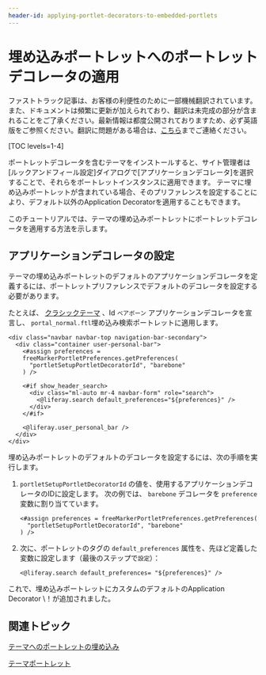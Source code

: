 ```yaml
---
header-id: applying-portlet-decorators-to-embedded-portlets
---
```


# 埋め込みポートレットへのポートレットデコレータの適用

<p class="alert alert-info"><span class="wysiwyg-color-blue120">ファストトラック記事は、お客様の利便性のために一部機械翻訳されています。また、ドキュメントは頻繁に更新が加えられており、翻訳は未完成の部分が含まれることをご了承ください。最新情報は都度公開されておりますため、必ず英語版をご参照ください。翻訳に問題がある場合は、<a href="mailto:support-content-jp@liferay.com">こちら</a>までご連絡ください。</span></p>

[TOC levels=1-4]

ポートレットデコレータを含むテーマをインストールすると、サイト管理者は[ルックアンドフィール設定]ダイアログで[アプリケーションデコレータ]を選択することで、それらをポートレットインスタンスに適用できます。 テーマに埋め込みポートレットが含まれている場合、そのプリファレンスを設定することにより、デフォルト以外のApplication Decoratorを適用することもできます。

このチュートリアルでは、テーマの埋め込みポートレットにポートレットデコレータを適用する方法を示します。

## アプリケーションデコレータの設定

テーマの埋め込みポートレットのデフォルトのアプリケーションデコレータを定義するには、ポートレットプリファレンスでデフォルトのデコレータを設定する必要があります。

たとえば、 [クラシックテーマ](https://github.com/liferay/liferay-portal/blob/7.1.x/modules/apps/frontend-theme/frontend-theme-classic/src/templates/portal_normal.ftl) 、Id `ベアボーン` アプリケーションデコレータを宣言し、 `portal_normal.ftl`埋め込み検索ポートレットに適用します。

    <div class="navbar navbar-top navigation-bar-secondary">
      <div class="container user-personal-bar">
        <#assign preferences = 
        freeMarkerPortletPreferences.getPreferences(
          "portletSetupPortletDecoratorId", "barebone"
        ) />
    
        <#if show_header_search>
          <div class="ml-auto mr-4 navbar-form" role="search">
            <@liferay.search default_preferences="${preferences}" />
          </div>
        </#if>
    
        <@liferay.user_personal_bar />
      </div>
    </div>

埋め込みポートレットのデフォルトのデコレータを設定するには、次の手順を実行します。

1.  `portletSetupPortletDecoratorId` の値を、使用するアプリケーションデコレータのIDに設定します。 次の例では、 `barebone` デコレータを `preference` 変数に割り当てています。
   
        <#assign preferences = freeMarkerPortletPreferences.getPreferences(
          "portletSetupPortletDecoratorId", "barebone"
        ) />

2.  次に、ポートレットのタグの `default_preferences` 属性を、先ほど定義した変数に設定します（最後のステップで`設定`）：
   
        <@liferay.search default_preferences= "${preferences}" />

これで、埋め込みポートレットにカスタムのデフォルトのApplication Decorator \！が追加されました。

## 関連トピック

[テーマへのポートレットの埋め込み](/docs/7-1/tutorials/-/knowledge_base/t/embedding-portlets-in-themes)

[テーマポートレット](/docs/7-1/tutorials/-/knowledge_base/t/theming-portlets)
